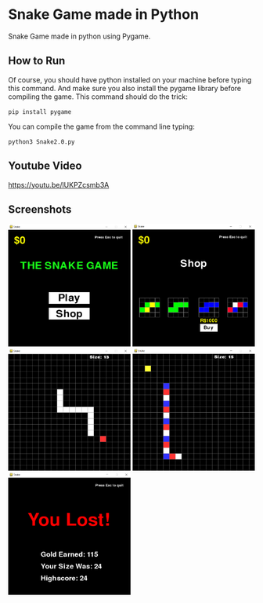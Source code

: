 # Snake Game made in Python
Snake Game made in python using Pygame.

## How to Run

Of course, you should have python installed on your machine before typing this command.
And make sure you also install the pygame library before compiling the game.
This command should do the trick: 
```
pip install pygame
```

You can compile the game from the command line typing:
```
python3 Snake2.0.py
```

## Youtube Video
https://youtu.be/lUKPZcsmb3A

## Screenshots
<div>
  <img src="https://raw.githubusercontent.com/NoanFelipe/SnakeGame-Python/master/Screenshots/Capture.PNG" width='250' height='250'>
  <img src="https://raw.githubusercontent.com/NoanFelipe/SnakeGame-Python/master/Screenshots/Shop.PNG" width="250" height="250">
  <img src="https://raw.githubusercontent.com/NoanFelipe/SnakeGame-Python/master/Screenshots/Gameplay1.PNG" width="250" height="250">
  <img src="https://github.com/NoanFelipe/SnakeGame-Python/blob/master/Screenshots/Gameplay2.PNG?raw=true" width="250" height="250">
  <img src="https://github.com/NoanFelipe/SnakeGame-Python/blob/master/Screenshots/Lost.PNG?raw=true" width="250" height="250">
</div>
